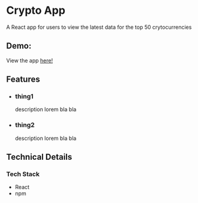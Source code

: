 <h1>Crypto App </h1>
<p>
  A React app for users to view the latest data for the top 50 crytocurrencies
</p>

<h2>Demo:</h2>
<p>
  View the app <a href="https://crypto-app-netlify.netlify.app"> here! </a> 
</p>


<h2>Features</h2>
<ul>
  <li>
    <h3> thing1 </h3> 
    description lorem bla bla
  </li>
  <li>
    <h3> thing2 </h3> 
    description lorem bla bla
  </li>
</ul>

<h2>Technical Details</h2>
<h3>Tech Stack</h3>
<ul>
  <li>React</li>
  <li>npm</li>
</ul>




